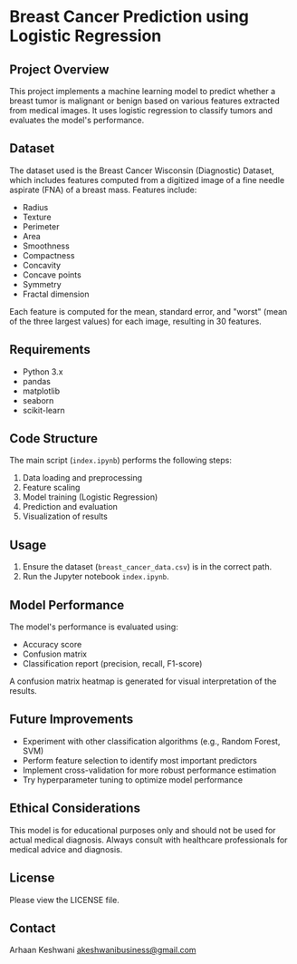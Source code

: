 # Breast Cancer Prediction using Logistic Regression

## Project Overview
This project implements a machine learning model to predict whether a breast tumor is malignant or benign based on various features extracted from medical images. It uses logistic regression to classify tumors and evaluates the model's performance.

## Dataset
The dataset used is the Breast Cancer Wisconsin (Diagnostic) Dataset, which includes features computed from a digitized image of a fine needle aspirate (FNA) of a breast mass. Features include:

- Radius
- Texture
- Perimeter
- Area
- Smoothness
- Compactness
- Concavity
- Concave points
- Symmetry
- Fractal dimension

Each feature is computed for the mean, standard error, and "worst" (mean of the three largest values) for each image, resulting in 30 features.

## Requirements
- Python 3.x
- pandas
- matplotlib
- seaborn
- scikit-learn

## Code Structure
The main script (`index.ipynb`) performs the following steps:

1. Data loading and preprocessing
2. Feature scaling
3. Model training (Logistic Regression)
4. Prediction and evaluation
5. Visualization of results

## Usage
1. Ensure the dataset (`breast_cancer_data.csv`) is in the correct path.
2. Run the Jupyter notebook `index.ipynb`.

## Model Performance
The model's performance is evaluated using:
- Accuracy score
- Confusion matrix
- Classification report (precision, recall, F1-score)

A confusion matrix heatmap is generated for visual interpretation of the results.

## Future Improvements
- Experiment with other classification algorithms (e.g., Random Forest, SVM)
- Perform feature selection to identify most important predictors
- Implement cross-validation for more robust performance estimation
- Try hyperparameter tuning to optimize model performance

## Ethical Considerations
This model is for educational purposes only and should not be used for actual medical diagnosis. Always consult with healthcare professionals for medical advice and diagnosis.

## License
Please view the LICENSE file.

## Contact
Arhaan Keshwani
akeshwanibusiness@gmail.com
